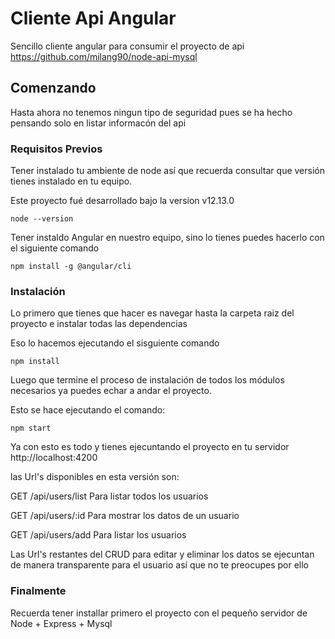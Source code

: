 # Cliente Api Angular

Sencillo cliente angular para consumir el proyecto de api https://github.com/milang90/node-api-mysql 

## Comenzando

Hasta ahora no tenemos ningun tipo de seguridad pues se ha hecho pensando solo en listar informacón del api

### Requisitos Previos

Tener instalado tu ambiente de node así que recuerda consultar que versión tienes instalado en tu equipo.

Este proyecto fué desarrollado bajo la version v12.13.0

```
node --version
```

Tener instaldo Angular en nuestro equipo, sino lo tienes puedes hacerlo con el siguiente comando

```
npm install -g @angular/cli
```

### Instalación

Lo primero que tienes que hacer es navegar hasta la carpeta raiz del proyecto e instalar todas las dependencias

Eso lo hacemos ejecutando el sisguiente comando

```
npm install
```

Luego que termine el proceso de instalación de todos los módulos necesarios ya puedes echar a andar el proyecto.

Esto se hace ejecutando el comando:

```
npm start
```

Ya con esto es todo y tienes ejecuntando el proyecto en tu servidor http://localhost:4200

las Url's disponibles en esta versión son:

GET /api/users/list
Para listar todos los usuarios

GET /api/users/:id
Para mostrar los datos de un usuario

GET /api/users/add
Para listar los usuarios

Las Url's restantes del CRUD para editar y eliminar los datos se ejecuntan de manera transparente para el usuario así que no te preocupes por ello

### Finalmente

Recuerda tener installar primero el proyecto con el pequeño servidor de Node + Express + Mysql